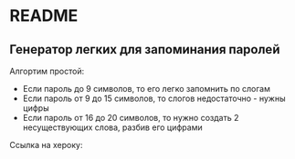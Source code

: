 # README

## Генератор легких для запоминания паролей

Алгортим простой:
* Если пароль до 9 символов, то его легко запомнить по слогам
* Если пароль от 9 до 15 символов, то слогов недостаточно - нужны цифры
* Если пароль от 16 до 20 символов, то нужно создать 2 несуществующих слова, разбив его цифрами

Ссылка на хероку:

